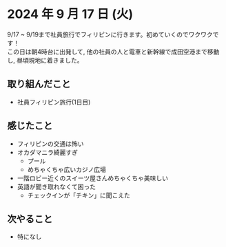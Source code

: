 # 2024 年 9 月 17 日 (火)
9/17 ~ 9/19まで社員旅行でフィリピンに行きます。初めていくのでワクワクです！<br>
この日は朝4時台に出発して, 他の社員の人と電車と新幹線で成田空港まで移動し, 昼頃現地に着きました。

## 取り組んだこと
- 社員フィリピン旅行(1日目)

## 感じたこと
- フィリピンの交通は怖い
- オカダマニラ綺麗すぎ
  - プール
  - めちゃくちゃ広いカジノ広場
- 一階ロビー近くのスイーツ屋さんめちゃくちゃ美味しい
- 英語が聞き取れなくて困った
  - チェックインが「チキン」に聞こえた

## 次やること
- 特になし

